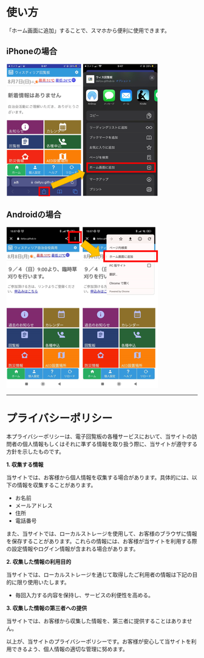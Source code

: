 # 使い方
「ホーム画面に追加」することで、スマホから便利に使用できます。
## iPhoneの場合
![iphone](./help/iphone.png)
## Androidの場合
![android](./help/android.png)

---
# プライバシーポリシー

本プライバシーポリシーは、電子回覧板の各種サービスにおいて、当サイトの訪問者の個人情報もしくはそれに準ずる情報を取り扱う際に、当サイトが遵守する方針を示したものです。

**1. 収集する情報**

当サイトでは、お客様から個人情報を収集する場合があります。具体的には、以下の情報を収集することがあります。

- お名前
- メールアドレス
- 住所
- 電話番号

また、当サイトでは、ローカルストレージを使用して、お客様のブラウザに情報を保存することがあります。これらの情報には、お客様が当サイトを利用する際の設定情報やログイン情報が含まれる場合があります。

**2. 収集した情報の利用目的**

当サイトでは、ローカルストレージを通じて取得したご利用者の情報は下記の目的に限り使用いたします。

- 毎回入力する内容を保持し、サービスの利便性を高める。

**3. 収集した情報の第三者への提供**

当サイトでは、お客様から収集した情報を、第三者に提供することはありません。

以上が、当サイトのプライバシーポリシーです。お客様が安心して当サイトを利用できるよう、個人情報の適切な管理に努めます。